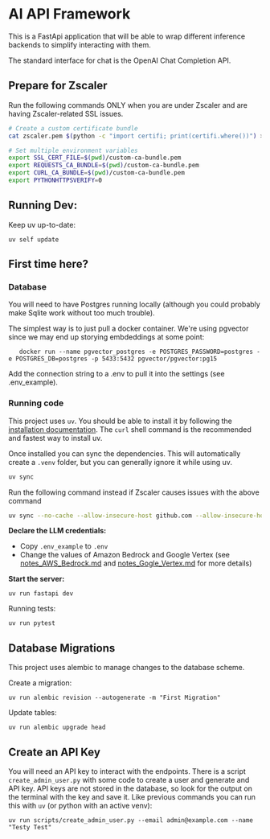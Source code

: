 # AI API Framework
This is a FastApi application that will be able to wrap different inference backends to simplify interacting with them.

The standard interface for chat is the OpenAI Chat Completion API. 

## Prepare for Zscaler
Run the following commands ONLY when you are under Zscaler and are having Zscaler-related SSL issues.

```bash
# Create a custom certificate bundle
cat zscaler.pem $(python -c "import certifi; print(certifi.where())") > custom-ca-bundle.pem

# Set multiple environment variables
export SSL_CERT_FILE=$(pwd)/custom-ca-bundle.pem
export REQUESTS_CA_BUNDLE=$(pwd)/custom-ca-bundle.pem
export CURL_CA_BUNDLE=$(pwd)/custom-ca-bundle.pem
export PYTHONHTTPSVERIFY=0
```

## Running Dev:

Keep uv up-to-date:
```
uv self update
```

## First time here?

### Database
You will need to have Postgres running locally (although you could probably make Sqlite work without too much trouble).

The simplest way is to just pull a docker container. We're using pgvector since we may end up storying embdeddings at some point:

```
   docker run --name pgvector_postgres -e POSTGRES_PASSWORD=postgres -e POSTGRES_DB=postgres -p 5433:5432 pgvector/pgvector:pg15
```
Add the connection string to a .env to pull it into the settings (see .env_example).

### Running code

This project uses `uv`. You should be able to install it by following the [installation documentation](https://docs.astral.sh/uv/getting-started/installation/). The `curl` shell command is the recommended and fastest way to install uv.

Once installed you can sync the dependencies. This will automatically create a `.venv` folder, but you can generally ignore it while using uv. 
```bash
uv sync
```

Run the following command instead if Zscaler causes issues with the above command
```bash
uv sync --no-cache --allow-insecure-host github.com --allow-insecure-host githubusercontent.com
```

**Declare the LLM credentials:**
- Copy `.env_example` to `.env`
- Change the values of Amazon Bedrock and Google Vertex (see [notes_AWS_Bedrock.md](notes_AWS_Bedrock.md) and [notes_Gogle_Vertex.md](notes_Gogle_Vertex.md) for more details)

**Start the server:**

```
uv run fastapi dev
```

Running tests:

```
uv run pytest
```


## Database Migrations
This project uses alembic to manage changes to the database scheme.

Create a migration:
```
uv run alembic revision --autogenerate -m "First Migration"
```

Update tables:
```
uv run alembic upgrade head
```

## Create an API Key
You will need an API key to interact with the endpoints. There is a script `create_admin_user.py` with some code to create a user and generate and API key. API keys are not stored in the database, so look for the output on the terminal with the key and save it. Like previous commands you can run this with `uv` (or python with an active venv):

```
uv run scripts/create_admin_user.py --email admin@example.com --name "Testy Test"
```